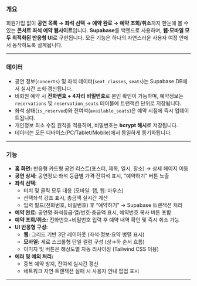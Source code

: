 ### 개요

회원가입 없이 **공연 목록 → 좌석 선택 → 예약 완료 → 예약 조회/취소**까지
한눈에 볼 수 있는 **콘서트 좌석 예약 웹사이트**입니다.
**Supabase**를 백엔드로 사용하며, **웹·모바일 모두 최적화된 반응형 UI**로 구현됩니다.
모든 기능은 하나의 자연스러운 사용자 여정 안에서 동작하도록 설계됩니다.

---

### 데이터

* 공연 정보(`concerts`) 및 좌석 데이터(`seat_classes`, `seats`)는 Supabase DB에서 실시간 조회·갱신됩니다.
* 비회원 예약 시 **전화번호 + 4자리 비밀번호**로 본인 확인이 가능하며,
  예약정보는 `reservations` 및 `reservation_seats` 테이블에 트랜잭션 단위로 저장됩니다.
* 좌석 상태(`is_reserved`)와 잔여석(`available_seats`)은 예약 시점에 즉시 업데이트됩니다.
* 개인정보 최소 수집 원칙을 적용하며, 비밀번호는 **bcrypt 해시**로 저장됩니다.
* 데이터는 모든 디바이스(PC/Tablet/Mobile)에서 동일하게 동기화됩니다.

---

### 기능

* **홈 화면:** 반응형 카드형 공연 리스트(포스터, 제목, 일시, 장소) → 상세 페이지 이동
* **공연 상세:** 공연정보·좌석 등급별 가격·잔여석 표시, “예약하기” 버튼 노출
* **좌석 선택:**
  * 터치 및 클릭 모두 대응 (모바일: 탭, 웹: 마우스)
  * 선택좌석 강조 표시, 총금액 실시간 계산
  * 입력 필드(전화번호, 비밀번호) 후 “예약하기” → Supabase 트랜잭션 처리
* **예약 완료:** 공연명·좌석등급·열/번호·총금액 표시, 예약번호 복사 버튼 포함
* **예약 조회/취소:** 전화번호+비밀번호 입력 후 예약 내역 확인 및 즉시 취소 가능
* **UI 반응형 구성:**
  * **웹:** 그리드 기반 3단 레이아웃 (좌석·정보·요약 병렬 표시)
  * **모바일:** 세로 스크롤형 단일 컬럼 구성 (상→하 순서 흐름)
  * 이미지 및 버튼은 해상도별 자동 리사이징 (Tailwind CSS 이용)
* **에러 및 예외 처리:**
  * 중복 예약 방지, 잔여석 실시간 갱신
  * 네트워크 지연·트랜잭션 실패 시 사용자 안내 팝업 표시

---
